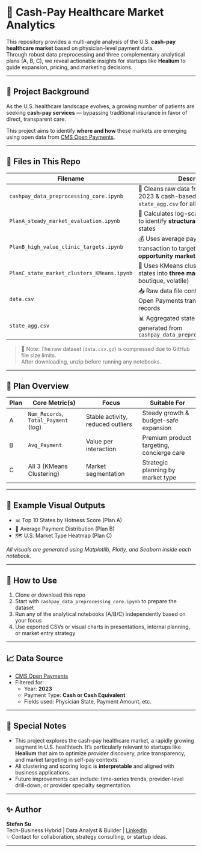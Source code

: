 # 🏥 Cash-Pay Healthcare Market Analytics

This repository provides a multi-angle analysis of the U.S. **cash-pay healthcare market** based on physician-level payment data.  
Through robust data preprocessing and three complementary analytical plans (A, B, C), we reveal actionable insights for startups like **Healium** to guide expansion, pricing, and marketing decisions.

---

## 📌 Project Background

As the U.S. healthcare landscape evolves, a growing number of patients are seeking **cash-pay services** — bypassing traditional insurance in favor of direct, transparent care.

This project aims to identify **where and how** these markets are emerging using open data from [CMS Open Payments](https://openpaymentsdata.cms.gov/).

---

## 📂 Files in This Repo

| Filename                                     | Description                                                                 |
|---------------------------------------------|-----------------------------------------------------------------------------|
| `cashpay_data_preprocessing_core.ipynb`     | 🧼 Cleans raw data from `data.csv`, filters 2023 & cash-based records, generates `state_agg.csv` for all plans |
| `PlanA_steady_market_evaluation.ipynb`      | 🧮 Calculates log-scaled hotness scores to identify **structurally stable** cash-pay states |
| `PlanB_high_value_clinic_targets.ipynb`     | 💰 Uses average payment per transaction to target **premium opportunity markets** |
| `PlanC_state_market_clusters_KMeans.ipynb`  | 🧭 Uses KMeans clustering to group states into **three market types** (broad, boutique, volatile) |
| `data.csv`                                  | 📥 Raw data file containing 2023 CMS Open Payments transaction-level records |
| `state_agg.csv`                             | 📊 Aggregated state-level dataset generated from `cashpay_data_preprocessing_core.ipynb` |

> 📁 Note: The raw dataset (`data.csv.gz`) is compressed due to GitHub file size limits.  
> After downloading, unzip before running any notebooks.

---

## 🧠 Plan Overview

| Plan  | Core Metric(s)                            | Focus                             | Suitable For                            |
|-------|-------------------------------------------|-----------------------------------|------------------------------------------|
| A     | `Num_Records`, `Total_Payment` (log)      | Stable activity, reduced outliers | Steady growth & budget-safe expansion    |
| B     | `Avg_Payment`                             | Value per interaction             | Premium product targeting, concierge care|
| C     | All 3 (KMeans Clustering)                 | Market segmentation               | Strategic planning by market type        |

---

## 🧮 Example Visual Outputs

- 📊 Top 10 States by Hotness Score (Plan A)
- 💸 Average Payment Distribution (Plan B)
- 🗺️ U.S. Market Type Heatmap (Plan C)

_All visuals are generated using Matplotlib, Plotly, and Seaborn inside each notebook._

---

## 🚀 How to Use

1. Clone or download this repo
2. Start with `cashpay_data_preprocessing_core.ipynb` to prepare the dataset
3. Run any of the analytical notebooks (A/B/C) independently based on your focus
4. Use exported CSVs or visual charts in presentations, internal planning, or market entry strategy

---

## 📈 Data Source

- [CMS Open Payments](https://openpaymentsdata.cms.gov/)
- Filtered for:
  - Year: **2023**
  - Payment Type: **Cash or Cash Equivalent**
  - Fields used: Physician State, Payment Amount, etc.

---

## 🙌 Special Notes

- This project explores the cash-pay healthcare market, a rapidly growing segment in U.S. healthtech. It’s particularly relevant to startups like **Healium** that aim to optimize provider discovery, price transparency, and market targeting in self-pay contexts.
- All clustering and scoring logic is **interpretable** and aligned with business applications.
- Future improvements can include: time-series trends, provider-level drill-down, or provider specialty segmentation.

---

## ✨ Author

**Stefan Su**  
Tech-Business Hybrid | Data Analyst & Builder | [LinkedIn](https://www.linkedin.com/in/stefan-su/)  
💡 Contact for collaboration, strategy consulting, or startup ideas.

---
